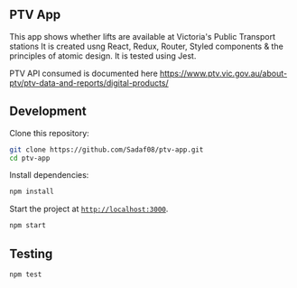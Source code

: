 ## PTV App

This app shows whether lifts are available at Victoria's Public Transport stations
It is created usng React, Redux, Router, Styled components & the principles of atomic design. It is tested using Jest.

PTV API consumed is documented here 
https://www.ptv.vic.gov.au/about-ptv/ptv-data-and-reports/digital-products/


## Development

Clone this repository:

```sh
git clone https://github.com/Sadaf08/ptv-app.git
cd ptv-app
```

Install dependencies:

```sh
npm install
```

Start the project at [`http://localhost:3000`](http://localhost:3000).

```sh
npm start
```

## Testing

```sh
npm test
```
